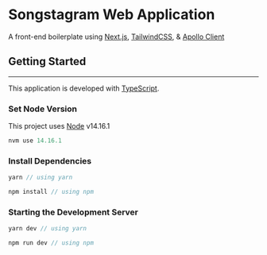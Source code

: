 # Songstagram Web Application

A front-end boilerplate using [Next.js][next], [TailwindCSS][tailwind], & [Apollo Client][apollo]

## **Getting Started**

---

This application is developed with [TypeScript][ts].

### **Set Node Version**  
This project uses [Node][node] v14.16.1

```javascript
nvm use 14.16.1
```

### **Install Dependencies**
```javascript
yarn // using yarn

npm install // using npm
```

### **Starting the Development Server**
```javascript
yarn dev // using yarn

npm run dev // using npm
```

[apollo]: https://www.apollographql.com/docs/
[next]: https://nextjs.org/
[node]: https://nodejs.org/en/
[tailwind]: https://tailwindcss.com/
[ts]: https://www.typescriptlang.org/
